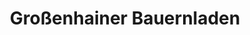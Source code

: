 ---
title: "Großenhainer Bauernladen"
url: /grossenhain/grossenhainer-bauernladen/
shop: Lebensmittel
---
